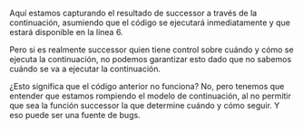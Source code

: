 Aquí estamos capturando el resultado de successor a través de la continuación, asumiendo que el código se ejecutará inmediatamente y que estará disponible en la línea 6.

Pero si es realmente successor quien tiene control sobre cuándo y cómo se ejecuta la continuación, no podemos garantizar esto dado que no sabemos cuándo se va a ejecutar la continuación.

¿Esto significa que el código anterior no funciona? No, pero tenemos que entender que estamos rompiendo el modelo de continuación, al no permitir que sea la función successor la que determine cuándo y cómo seguir. Y eso puede ser una fuente de bugs.